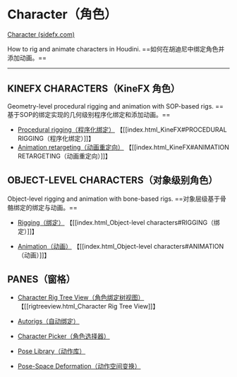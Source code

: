 # Character（角色）

[Character (sidefx.com)](https://www.sidefx.com/docs/houdini/character/index.html)

How to rig and animate characters in Houdini.
==如何在胡迪尼中绑定角色并添加动画。==

***

## KINEFX CHARACTERS（KineFX 角色）
Geometry-level procedural rigging and animation with SOP-based rigs.
==基于SOP的绑定实现的几何级别程序化绑定和添加动画。==

- [Procedural rigging（程序化绑定）](https://www.sidefx.com/docs/houdini/character/kinefx/index.html#procrigging)
【[[index.html_KineFX#PROCEDURAL RIGGING（程序化绑定）]]】
- [Animation retargeting（动画重定向）](https://www.sidefx.com/docs/houdini/character/kinefx/index.html#retargetanim)
【[[index.html_KineFX#ANIMATION RETARGETING（动画重定向）]]】

## OBJECT-LEVEL CHARACTERS（对象级别角色）
Object-level rigging and animation with bone-based rigs.
==对象层级基于骨骼绑定的绑定与动画。==

- [Rigging（绑定）](https://www.sidefx.com/docs/houdini/character/object_level/index.html#rigging)
【[[index.html_Object-level characters#RIGGING（绑定）]]】

- [Animation（动画）](https://www.sidefx.com/docs/houdini/character/object_level/index.html#animation)
【[[index.html_Object-level characters#ANIMATION（动画）]]】

## PANES（窗格）

- [Character Rig Tree View（角色绑定树视图）](https://www.sidefx.com/docs/houdini/character/rigtreeview.html)
【[[rigtreeview.html_Character Rig Tree View]]】

- [Autorigs（自动绑定）](https://www.sidefx.com/docs/houdini/character/autorigs.html)

- [Character Picker（角色选择器）](https://www.sidefx.com/docs/houdini/character/charpicker.html)

- [Pose Library（动作库）](https://www.sidefx.com/docs/houdini/character/poselibrary.html)

- [Pose-Space Deformation（动作空间变换）](https://www.sidefx.com/docs/houdini/character/posespacedeform.html)